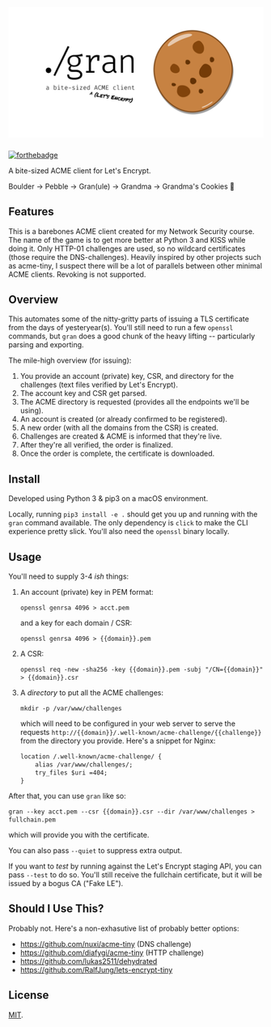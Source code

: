 <h1 align="center">
  <img src=".github/logo.png" alt="gran">
</h1>

[![forthebadge](https://forthebadge.com/images/badges/built-with-grammas-recipe.svg)](https://forthebadge.com)

A bite-sized ACME client for Let's Encrypt.

Boulder -> Pebble -> Gran(ule) -> Grandma -> Grandma's Cookies :cookie:

## Features

This is a barebones ACME client created for my Network Security course. The name
of the game is to get more better at Python 3 and KISS while doing it. Only
HTTP-01 challenges are used, so no wildcard certificates (those require the
DNS-challenges). Heavily inspired by other projects such as acme-tiny, I suspect
there will be a lot of parallels between other minimal ACME clients. Revoking is
not supported.

## Overview

This automates some of the nitty-gritty parts of issuing a TLS certificate from
the days of yesteryear(s). You'll still need to run a few `openssl` commands,
but `gran` does a good chunk of the heavy lifting -- particularly parsing and
exporting.

The mile-high overview (for issuing):

1. You provide an account (private) key, CSR, and directory for the challenges
   (text files verified by Let's Encrypt).
2. The account key and CSR get parsed.
3. The ACME directory is requested (provides all the endpoints we'll be using).
4. An account is created (or already confirmed to be registered).
5. A new order (with all the domains from the CSR) is created.
6. Challenges are created & ACME is informed that they're live.
7. After they're all verified, the order is finalized.
8. Once the order is complete, the certificate is downloaded.

## Install

Developed using Python 3 & pip3 on a macOS environment.

Locally, running `pip3 install -e .` should get you up and running with the
`gran` command available. The only dependency is `click` to make the CLI
experience pretty slick. You'll also need the `openssl` binary locally.

## Usage

You'll need to supply 3-4 _ish_ things:

1. An account (private) key in PEM format:

    ```
    openssl genrsa 4096 > acct.pem
    ```

    and a key for each domain / CSR:

    ```
    openssl genrsa 4096 > {{domain}}.pem
    ```

2. A CSR:

    ```
    openssl req -new -sha256 -key {{domain}}.pem -subj "/CN={{domain}}" > {{domain}}.csr
    ```

3. A _directory_ to put all the ACME challenges:

    ```
    mkdir -p /var/www/challenges
    ```

    which will need to be configured in your web server to serve the requests
    `http://{{domain}}/.well-known/acme-challenge/{{challenge}}` from the
    directory you provide. Here's a snippet for Nginx:

    ```
    location /.well-known/acme-challenge/ {
        alias /var/www/challenges/;
        try_files $uri =404;
    }
    ```

After that, you can use `gran` like so:

```
gran --key acct.pem --csr {{domain}}.csr --dir /var/www/challenges > fullchain.pem
```

which will provide you with the certificate.

You can also pass `--quiet` to suppress extra output.

If you want to _test_ by running against the Let's Encrypt staging API, you can
pass `--test` to do so. You'll still receive the fullchain certificate, but it
will be issued by a bogus CA ("Fake LE").

## Should I Use This?

Probably not. Here's a non-exhasutive list of probably better options:
- https://github.com/nuxi/acme-tiny (DNS challenge)
- https://github.com/diafygi/acme-tiny (HTTP challenge)
- https://github.com/lukas2511/dehydrated
- https://github.com/RalfJung/lets-encrypt-tiny

## License

[MIT](https://pinjasaur.mit-license.org/@2019).
